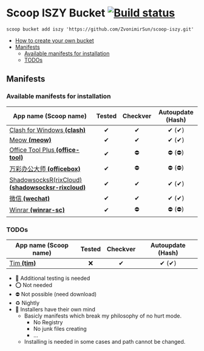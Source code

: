 # Scoop ISZY Bucket [![Build status](https://ci.appveyor.com/api/projects/status/3ays0dwt7k4oc6ko?svg=true)](https://ci.appveyor.com/project/ZvonimirSun/scoop-iszy)

`scoop bucket add iszy 'https://github.com/ZvonimirSun/scoop-iszy.git'`

-   [How to create your own bucket](https://github.com/Ash258/GenericBucket)
-   [Manifests](#manifests)
    -   [Available manifests for installation](#available-manifests-for-installation)
    -   [TODOs](#todos)

## Manifests

### Available manifests for installation

| App name **(Scoop name)**                                                                 | Tested | Checkver | Autoupdate (Hash) |
| ----------------------------------------------------------------------------------------- | :----: | :------: | :---------------: |
| [Clash for Windows **(clash)**](./bucket/clash.json)                                      |   ✔    |    ✔     |       ✔ (✔)       |
| [Meow **(meow)**](./bucket/meow.json)                                                     |   ✔    |    ✔     |       ✔ (✔)       |
| [Office Tool Plus **(office-tool)**](./bucket/office-tool.json)                           |   ✔    |    ⛔    |      ⛔ (⛔)      |
| [万彩办公大师 **(officebox)**](./bucket/officebox.json)                                   |   ✔    |    ⛔    |      ⛔ (⛔)      |
| [ShadowsocksR(rixCloud) **(shadowsocksr-rixcloud)**](./bucket/shadowsocksr-rixcloud.json) |   ✔    |    ✔     |       ✔ (✔)       |
| [微信 **(wechat)**](./bucket/wechat.json)                                                 |   ✔    |    ✔     |       ✔ (✔)       |
| [Winrar **(winrar-sc)**](./bucket/winrar-sc.json)                                         |   ✔    |    ⛔    |      ⛔ (⛔)      |

### TODOs

| App name **(Scoop name)**                            | Tested | Checkver | Autoupdate (Hash) |
| ---------------------------------------------------- | :----: | :------: | :---------------: |
| [Tim **(tim)**](https://office.qq.com/download.html) |   ❌   |    ✔     |       ✔ (✔)       |

-   🔶 Additional testing is needed
-   ⭕ Not needed
-   ⛔ Not possible (need download)
-   ♻ Nightly
-   🎃 Installers have their own mind
    -   Basicly manifests which break my philosophy of no hurt mode.
        -   No Registry
        -   No junk files creating
        -   ...
    -   Installing is needed in some cases and path cannot be changed.
